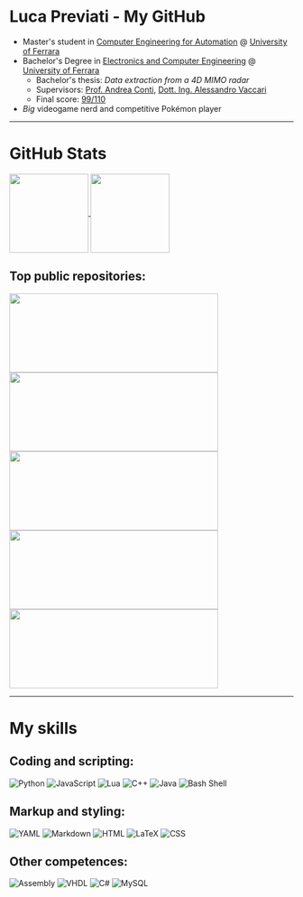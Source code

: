 # Luca Previati - My GitHub
* Master's student in <ins>Computer Engineering for Automation</ins> @ [University of Ferrara](http://unife.it)
* Bachelor's Degree in <ins>Electronics and Computer Engineering</ins> @ [University of Ferrara](http://unife.it)
  * Bachelor's thesis: *Data extraction from a 4D MIMO radar*
  * Supervisors: [Prof. Andrea Conti](https://ieeexplore.ieee.org/author/37266585500), [Dott. Ing. Alessandro Vaccari](https://ieeexplore.ieee.org/author/252534149252120)
  * Final score: <ins>99/110</ins>
* *Big* videogame nerd and competitive Pokémon player

<hr>

# GitHub Stats
<div>
 <a href="https://github.com/LucaPrevi0o">
  <img height=140 align="center" src="https://github-readme-stats.vercel.app/api?username=LucaPrevi0o&hide_title=true&show_icons=true&hide=stars&theme=transparent&border_radius=0"/>
 </a>
 <a href="https://github.com/LucaPrevi0o">
  <img height=140 align="center" src="https://github-readme-stats.vercel.app/api/top-langs?username=LucaPrevi0o&layout=compact&langs_count=8&border_radius=0"/>
 </a>
</div>

## Top public repositories:
<div>
 <a href="https://github.com/LucaPrevi0o/mmwave">
  <img width=370 height=140 align="center" src="https://github-readme-stats.vercel.app/api/pin/?username=LucaPrevi0o&repo=mmwave&border_radius=0"/>
 </a>
 <a href="https://github.com/LucaPrevi0o/DataContainer">
  <img width=370 height=140 align="center" src="https://github-readme-stats.vercel.app/api/pin/?username=LucaPrevi0o&repo=DataContainer&border_radius=0"/>
 </a>
</div>
<div>
 <a href="https://github.com/LucaPrevi0o/IngSW24-Javengers">
  <img width=370 height=140 align="center" src="https://github-readme-stats.vercel.app/api/pin/?username=LucaPrevi0o&repo=IngSW24-Javengers&border_radius=0"/>
 </a>
 <a href="https://github.com/LucaPrevi0o/Ing-Web">
  <img width=370 height=140 align="center" src="https://github-readme-stats.vercel.app/api/pin/?username=LucaPrevi0o&repo=Ing-Web&border_radius=0"/>
 </a>
 <a href="https://github.com/LucaPrevi0o/DeepLearning">
  <img width=370 height=140 align="center" src="https://github-readme-stats.vercel.app/api/pin/?username=LucaPrevi0o&repo=DeepLearning&border_radius=0"/>
 </a>
</div>

<hr>

# My skills

## Coding and scripting:
![Python](https://img.shields.io/badge/-t?style=for-the-badge&logoColor=white&label=python&labelColor=lightblue&color=white)
![JavaScript](https://img.shields.io/badge/-t?style=for-the-badge&logoColor=white&label=javascript&labelColor=yellow&color=white)
![Lua](https://img.shields.io/badge/-t?style=for-the-badge&logoColor=white&label=lua&labelColor=purple&color=white)
![C++](https://img.shields.io/badge/-t?style=for-the-badge&logoColor=white&label=C/C%2B%2B&labelColor=blue&color=white)
![Java](https://img.shields.io/badge/-t?style=for-the-badge&logoColor=white&label=Java&labelColor=darkred&color=white)
![Bash Shell](https://img.shields.io/badge/-t?style=for-the-badge&logoColor=white&label=bash-shell&labelColor=lightgreen&color=white)

## Markup and styling:
![YAML](https://img.shields.io/badge/-t?style=for-the-badge&logoColor=white&label=yaml&labelColor=darkgreen&color=white)
![Markdown](https://img.shields.io/badge/-t?style=for-the-badge&logoColor=white&label=markdown&labelColor=darkorange&color=white)
![HTML](https://img.shields.io/badge/-t?style=for-the-badge&logoColor=white&label=html&labelColor=grey&color=white)
![LaTeX](https://img.shields.io/badge/-t?style=for-the-badge&logoColor=white&label=latex&labelColor=violet&color=white)
![CSS](https://img.shields.io/badge/-t?style=for-the-badge&logoColor=white&label=css&labelColor=lightgrey&color=white)

## Other competences:
![Assembly](https://img.shields.io/badge/-t?style=for-the-badge&logoColor=white&label=assembly&labelColor=brown&color=white)
![VHDL](https://img.shields.io/badge/-t?style=for-the-badge&logoColor=white&label=vhdl&labelColor=turquoise&color=white)
![C#](https://img.shields.io/badge/-t?style=for-the-badge&logoColor=white&label=c%23&labelColor=green&color=white)
![MySQL](https://img.shields.io/badge/-t?style=for-the-badge&logoColor=white&label=mysql&labelColor=darkblue&color=white)

